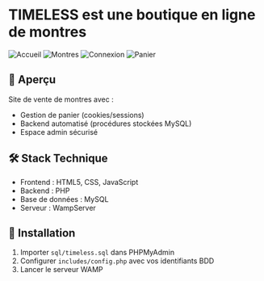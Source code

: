 
# TIMELESS est une boutique en ligne de montres

![Accueil](https://github.com/user-attachments/assets/8d71c568-c9d6-4f81-b087-07ab6042a4f1)
![Montres](https://github.com/user-attachments/assets/5d731dc7-69fc-4fcf-a912-3efa2f57cd73)
![Connexion](https://github.com/user-attachments/assets/17a55d19-3774-4f63-85a0-4468b3e622a9)
![Panier](https://github.com/user-attachments/assets/3af3920f-95bd-4a04-bef0-4295357c67ab)



## 📌 Aperçu
Site de vente de montres avec :
- Gestion de panier (cookies/sessions)
- Backend automatisé (procédures stockées MySQL)
- Espace admin sécurisé

## 🛠 Stack Technique
- Frontend : HTML5, CSS, JavaScript
- Backend : PHP
- Base de données : MySQL
- Serveur : WampServer

## 🚀 Installation
1. Importer `sql/timeless.sql` dans PHPMyAdmin
2. Configurer `includes/config.php` avec vos identifiants BDD
3. Lancer le serveur WAMP
